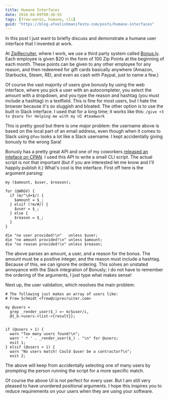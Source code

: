 ```yaml
---
title: Humane Interfaces
date: 2016-04-09T00:36:55
tags: [frew-warez, humane, cli]
guid: "https://blog.afoolishmanifesto.com/posts/humane-interfaces"
---
```

In this post I just want to briefly discuss and demonstrate a humane user
interface that I invented at work.

At [ZipRecruiter](https://www.ziprecruiter.com), where I work, we use a third
party system called [Bonus.ly](https://bonus.ly).  Each employee is given $20 in
the form of 100 Zip Points at the beginning of each month.  These points can be
given to any other employee for any reason, and then redeemed for gift cards
basically anywhere (Amazon, Starbucks, Steam, REI, and even as cash with
Paypal, just to name a few.)

Of course the vast majority of users give bonusly by using the web interface,
where you pick a user with an autocompleter, you select the amount with a
dropdown, and you type the reason and hashtag (you must include a hashtag) in a
textfield.  This is fine for most users, but I hate the browser because it's so
sluggish and bloated.  The other option is to use the built in Slack interface.
I used that for a long time; it works like this: `/give +3 to @sara for Helping
me with my UI #teamwork`

This is pretty good but there is one major problem: the username above is based
on the local part of an email address, even though when it comes to Slack using
`@foo` looks a lot like a Slack username.  I kept accidentally giving bonusly to
the wrong Sara!

Bonusly has a pretty great API and one of my coworkers [released an inteface on
CPAN](https://metacpan.org/pod/WebService::Bonusly).  I used this API to write a
small CLI script.  The actual script is not that important (but if you are
interested let me know and I'll happily publish it.)  What's cool is the
interface.  First off here is the argument parsing:

```
my ($amount, $user, $reason);

for (@ARGV) {
  if (m/^\d+$/) {
    $amount = $_;
  } elsif (!m/#/) {
    $user = $_;
  } else {
    $reason = $_;
  }
}

die "no user provided!\n"   unless $user;
die "no amount provided!\n" unless $amount;
die "no reason provided!\n" unless $reason;
```

The above parses an amount, a user, and a reason for the bonus.  The amount must
be a positive integer, and the reason must include a hashtag.  Because of this,
we can ignore the ordering.  This solves an unstated annoyance with the Slack
integration of Bonusly; I do not have to remember the ordering of the arguments,
I just type what makes sense!

Next up, the user validation, which resolves the main problem:

```
# The following just makes an array of users like:
# Frew Schmidt <frew@ziprecruiter.com>

my @users =
  grep _render_user($_) =~ m/$user/i,
  @{_b->users->list->{result}};


if (@users > 1) {
  warn "Too many users found!\n";
  warn ' * ' . _render_user($_) . "\n" for @users;
  exit 1;
} elsif (@users < 1) {
  warn "No users match! Could $user be a contractor?\n";
  exit 2;
```

The above will keep from accidentally selecting one of many users by prompting
the person running the script for a more specific match.

Of course the above UI is not perfect for every user.  But I am still very
pleased to have unordered positional arguments.  I hope this inspires you to
reduce requirements on your users when they are using your software.

